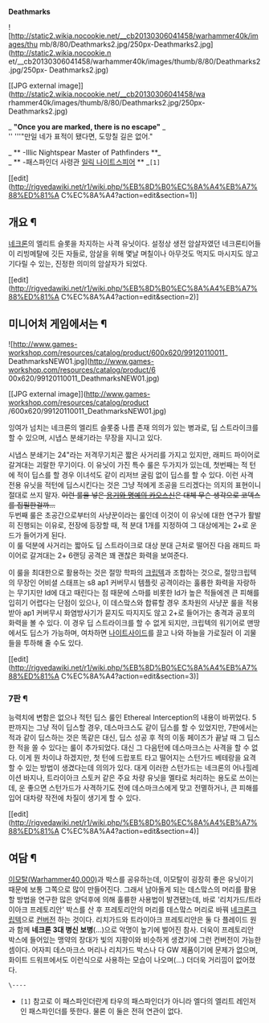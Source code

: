 **Deathmarks**

![http://static2.wikia.nocookie.net/__cb20130306041458/warhammer40k/images/thu
mb/8/80/Deathmarks2.jpg/250px-Deathmarks2.jpg](http://static2.wikia.nocookie.n
et/__cb20130306041458/warhammer40k/images/thumb/8/80/Deathmarks2.jpg/250px-
Deathmarks2.jpg)

[[JPG external image]](http://static2.wikia.nocookie.net/__cb20130306041458/wa
rhammer40k/images/thumb/8/80/Deathmarks2.jpg/250px-Deathmarks2.jpg)

_ **"Once you are marked, there is no escape"** _  
'' '''"만일 네가 표적이 됐다면, 도망칠 길은 없어."

_ ** -Illic Nightspear Master of Pathfinders **_  
_ ** -패스파인더 사령관 [일릭 나이트스피어](%EC%9D%BC%EB%A6%AD%20%EB%82%98%EC%9D%B4%ED%8A%B8%EC%8A%A4%ED%94%BC%EC%96%B4.md) ** _`[1]`

[[edit](http://rigvedawiki.net/r1/wiki.php/%EB%8D%B0%EC%8A%A4%EB%A7%88%ED%81%A
C%EC%8A%A4?action=edit&section=1)]

## 개요 ¶

  

[네크론](%EB%84%A4%ED%81%AC%EB%A1%A0.md)의 엘리트 슬롯을 차지하는 사격 유닛이다. 설정상 생전 암살자였던
네크론티어들이 리빙메탈에 깃든 자들로, 암살을 위해 몇날 며칠이나 아무것도 먹지도 마시지도 않고 기다릴 수 있는, 진정한 의미의 암살자가
되었다.

  
  

[[edit](http://rigvedawiki.net/r1/wiki.php/%EB%8D%B0%EC%8A%A4%EB%A7%88%ED%81%A
C%EC%8A%A4?action=edit&section=2)]

## 미니어처 게임에서는 ¶

  

![http://www.games-workshop.com/resources/catalog/product/600x620/99120110011_
DeathmarksNEW01.jpg](http://www.games-workshop.com/resources/catalog/product/6
00x620/99120110011_DeathmarksNEW01.jpg)

[[JPG external image]](http://www.games-workshop.com/resources/catalog/product
/600x620/99120110011_DeathmarksNEW01.jpg)

  

잉여가 넘치는 네크론의 엘리트 슬롯중 나름 존재 의의가 있는 병과로, 딥 스트라이크를 할 수 있으며, 시냅스 분쇄기라는 무장을 지니고 있다.

  

시냅스 분쇄기는 24"라는 저격무기치곤 짧은 사거리를 가지고 있지만, 래피드 파이어로 갈겨대는 괴랄한 무기이다. 이 유닛이 가진 특수 룰은
두가지가 있는데, 첫번째는 적 턴에 적이 딥스를 할 경우 이녀석도 같이 리저브 굴림 없이 딥스를 할 수 있다. 이런 사격 전용 유닛을 적턴에
딥스시킨다는 것은 그냥 적에게 조공을 드리겠다는 의지의 표현이니 절대로 쓰지 말자. <del>이런 룰을 넣은 [용기와 명예의 카오스신](%EB%A7%B7%20%EC%99%80%EB%93%9C.md)은 대체 무슨 생각으로 코덱스를 집필한걸까...</del>  
두번째 룰은 초공간으로부터의 사냥꾼이라는 룰인데 이것이 이 유닛에 대한 연구가 활발히 진행되는 이유로, 전장에 등장할 때, 적 분대 1개를
지정하여 그 대상에게는 2+로 운드가 들어가게 된다.  
이 룰 덕분에 사거리는 짧아도 딥 스트라이크로 대상 분대 근처로 떨어진 다음 래피드 파이어로 갈겨대는 2+ 6랜딩 공격은 꽤 괜찮은 화력을
보여준다.

  

이 룰을 최대한으로 활용하는 것은 절망 학파의
[크립텍](%EB%84%A4%ED%81%AC%EB%A1%A0%20%ED%81%AC%EB%A6%BD%ED%85%8D.md)과 조합하는
것으로, 절망크립텍의 무장인 어비셜 스태프는 s8 ap1 커버무시 템플릿 공격이라는 훌륭한 화력을 자랑하는 무기지만 ld에 대고 때린다는 점
때문에 스마를 비롯한 ld가 높은 적들에겐 큰 피해를 입히기 어렵다는 단점이 있으나, 이 데스맠스와 합류할 경우 초차원의 사냥꾼 룰을
적용받아 ap1 커버무시 화염방사기가 묻지도 따지지도 않고 2+로 들어가는 충격과 공포의 화력을 볼 수 있다. 이 경우 딥 스트라이크를 할
수 없게 되지만, 크립텍의 워기어로 맨땅에서도 딥스가 가능하며, 여차하면 [나이트사이드](%EB%82%98%EC%9D%B4%ED%8A%B8%20%EC%82%AC%EC%9D%B4%EB%93%9C.md)를 끌고 나와
하늘을 가로질러 이 괴물들을 투하해 줄 수도 있다.

  

[[edit](http://rigvedawiki.net/r1/wiki.php/%EB%8D%B0%EC%8A%A4%EB%A7%88%ED%81%A
C%EC%8A%A4?action=edit&section=3)]

### 7판 ¶

능력치에 변함은 없으나 적턴 딥스 룰인 Ethereal Interception의 내용이 바뀌었다. 5판까지는 그냥 적이 딥스할 경우,
데스마크스도 같이 딥스를 할 수 있었지만, 7판에서는 적과 같이 딥스하는 것은 똑같은 대신, 딥스 성공 후 적의 이동 페이즈가 끝날 때 그
딥스한 적을 쏠 수 있다는 룰이 추가되었다. 대신 그 다음턴에 데스마크스는 사격을 할 수 없다. 이게 뭔 차이냐 하겠지만, 첫 턴에 드랍포트
타고 떨어지는 스턴가드 베테랑을 요격 할 수 있는 방법이 생겼다는데 의의가 있다. 대게 이러한 스턴가드는 네크론의 어나힐레이션 바지나,
트라이아크 스토커 같은 주요 차량 유닛을 멜타로 처리하는 용도로 쓰이는데, 운 좋으면 스턴가드가 사격하기도 전에 데스마크스에게 맞고
전멸하거나, 큰 피해를 입어 대차량 작전에 차질이 생기게 할 수 있다.

  

[[edit](http://rigvedawiki.net/r1/wiki.php/%EB%8D%B0%EC%8A%A4%EB%A7%88%ED%81%A
C%EC%8A%A4?action=edit&section=4)]

## 여담 ¶

[이모탈(Warhammer40,000)](%EC%9D%B4%EB%AA%A8%ED%83%88%28Warhammer%2040%2C000%29.md)과 박스를
공유하는데, 이모탈이 굉장히 좋은 유닛이기 때문에 보통 그쪽으로 많이 만들어진다. 그래서 남아돌게 되는 데스맠스의 머리를 활용할 방법을
연구한 많은 양덕후에 의해 훌륭한 사용법이 발견됐는데, 바로 '리치가드/트라이아크 프레토리안' 박스를 산 후 프레토리안의 머리를 데스맠스
머리로 바꿔 [네크론크립텍](%EB%84%A4%ED%81%AC%EB%A1%A0%20%ED%81%AC%EB%A6%BD%ED%85%8D.md)으로
[컨버전](%EC%BB%A8%EB%B2%84%EC%A0%84.md) 하는 것이다. 리치가드와 트라이아크 프레토리안은 둘 다 플레이드
원과 함께 **네크론 3대 병신 보병**(...)으로 악명이 높기에 벌어진 참사. 더욱이 프레토리안 박스에 들어있는 맹약의 장대가 빛의
지팡이와 비슷하게 생겼기에 그런 컨버전이 가능한 셈이다. 어자피 데스마크스 머리나 리치가드 박스나 다 GW 제품이기에 문제가 없으며, 화이트
드워프에서도 이런식으로 사용하는 모습이 나오며(...) 더더욱 거리낌이 없어졌다.

`\----`

  * `[1]` 참고로 이 패스파인더란게 타우의 패스파인더가 아니라 엘다의 엘리트 레인저인 패스파인더를 뜻한다. 물론 이 둘은 전혀 연관이 없다.

